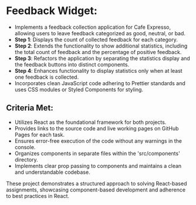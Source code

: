 # Feedback Widget:

- Implements a feedback collection application for Cafe Expresso, allowing users to leave feedback categorized as good, neutral, or bad.
- **Step 1**: Displays the count of collected feedback for each category.
- **Step 2**: Extends the functionality to show additional statistics, including the total count of feedback and the percentage of positive feedback.
- **Step 3**: Refactors the application by separating the statistics display and the feedback buttons into distinct components.
- **Step 4**: Enhances functionality to display statistics only when at least one feedback is collected.
- Incorporates clean JavaScript code adhering to Prettier standards and uses CSS modules or Styled Components for styling.

## Criteria Met:
- Utilizes React as the foundational framework for both projects.
- Provides links to the source code and live working pages on GitHub Pages for each task.
- Ensures error-free execution of the code without any warnings in the console.
- Organizes components in separate files within the 'src/components' directory.
- Implements clear prop passing to components and maintains a clean and understandable codebase.

These project demonstrates a structured approach to solving React-based assignments, showcasing component-based development and adherence to best practices in React.
